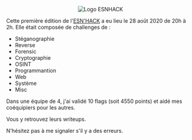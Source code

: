 <p align="center"><img src="https://esnhack.fr/img/intro-bg.jpg" alt="Logo ESNHACK" href="https://esnhack.fr/"/></p>


Cette première édition de l'<a href="https://esnhack.fr/">ESN'HACK<a> a eu lieu le 28 août 2020 de 20h à 2h.
Elle était composée de challenges de :

- Stéganographie
- Reverse
- Forensic
- Cryptographie
- OSINT
- Programmantion
- Web
- Système
- Misc

Dans une équipe de 4, j'ai validé 10 flags (soit 4550 points) et aidé mes coéquipiers pour les autres.

Vous y retrouvez leurs writeups.

N'hésitez pas à me signaler s'il y a des erreurs.
